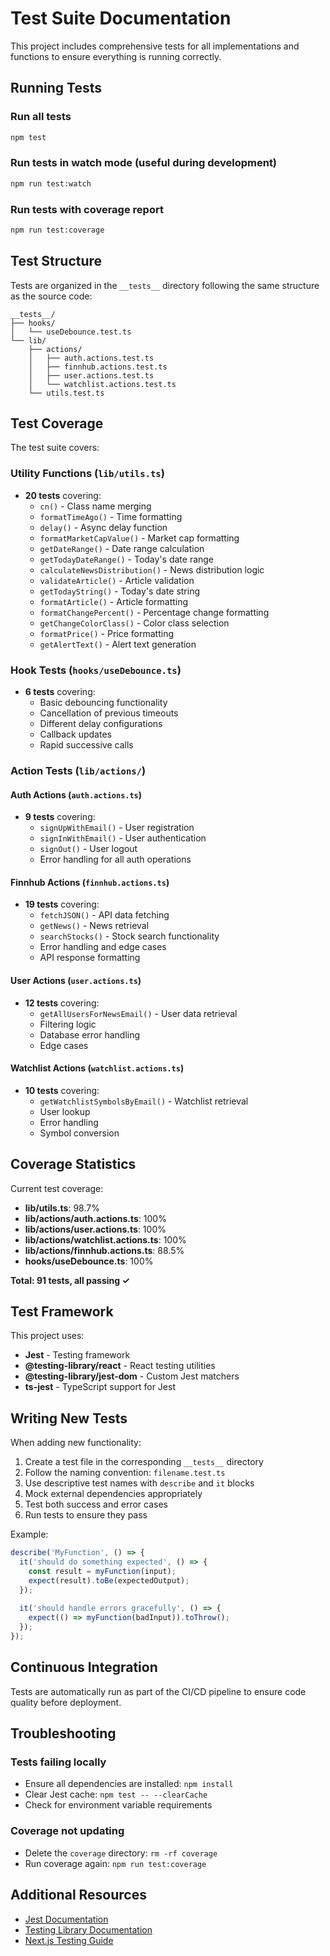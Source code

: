 # Test Suite Documentation

This project includes comprehensive tests for all implementations and functions to ensure everything is running correctly.

## Running Tests

### Run all tests
```bash
npm test
```

### Run tests in watch mode (useful during development)
```bash
npm run test:watch
```

### Run tests with coverage report
```bash
npm run test:coverage
```

## Test Structure

Tests are organized in the `__tests__` directory following the same structure as the source code:

```
__tests__/
├── hooks/
│   └── useDebounce.test.ts
└── lib/
    ├── actions/
    │   ├── auth.actions.test.ts
    │   ├── finnhub.actions.test.ts
    │   ├── user.actions.test.ts
    │   └── watchlist.actions.test.ts
    └── utils.test.ts
```

## Test Coverage

The test suite covers:

### Utility Functions (`lib/utils.ts`)
- **20 tests** covering:
  - `cn()` - Class name merging
  - `formatTimeAgo()` - Time formatting
  - `delay()` - Async delay function
  - `formatMarketCapValue()` - Market cap formatting
  - `getDateRange()` - Date range calculation
  - `getTodayDateRange()` - Today's date range
  - `calculateNewsDistribution()` - News distribution logic
  - `validateArticle()` - Article validation
  - `getTodayString()` - Today's date string
  - `formatArticle()` - Article formatting
  - `formatChangePercent()` - Percentage change formatting
  - `getChangeColorClass()` - Color class selection
  - `formatPrice()` - Price formatting
  - `getAlertText()` - Alert text generation

### Hook Tests (`hooks/useDebounce.ts`)
- **6 tests** covering:
  - Basic debouncing functionality
  - Cancellation of previous timeouts
  - Different delay configurations
  - Callback updates
  - Rapid successive calls

### Action Tests (`lib/actions/`)

#### Auth Actions (`auth.actions.ts`)
- **9 tests** covering:
  - `signUpWithEmail()` - User registration
  - `signInWithEmail()` - User authentication
  - `signOut()` - User logout
  - Error handling for all auth operations

#### Finnhub Actions (`finnhub.actions.ts`)
- **19 tests** covering:
  - `fetchJSON()` - API data fetching
  - `getNews()` - News retrieval
  - `searchStocks()` - Stock search functionality
  - Error handling and edge cases
  - API response formatting

#### User Actions (`user.actions.ts`)
- **12 tests** covering:
  - `getAllUsersForNewsEmail()` - User data retrieval
  - Filtering logic
  - Database error handling
  - Edge cases

#### Watchlist Actions (`watchlist.actions.ts`)
- **10 tests** covering:
  - `getWatchlistSymbolsByEmail()` - Watchlist retrieval
  - User lookup
  - Error handling
  - Symbol conversion

## Coverage Statistics

Current test coverage:
- **lib/utils.ts**: 98.7%
- **lib/actions/auth.actions.ts**: 100%
- **lib/actions/user.actions.ts**: 100%
- **lib/actions/watchlist.actions.ts**: 100%
- **lib/actions/finnhub.actions.ts**: 88.5%
- **hooks/useDebounce.ts**: 100%

**Total: 91 tests, all passing ✓**

## Test Framework

This project uses:
- **Jest** - Testing framework
- **@testing-library/react** - React testing utilities
- **@testing-library/jest-dom** - Custom Jest matchers
- **ts-jest** - TypeScript support for Jest

## Writing New Tests

When adding new functionality:

1. Create a test file in the corresponding `__tests__` directory
2. Follow the naming convention: `filename.test.ts`
3. Use descriptive test names with `describe` and `it` blocks
4. Mock external dependencies appropriately
5. Test both success and error cases
6. Run tests to ensure they pass

Example:
```typescript
describe('MyFunction', () => {
  it('should do something expected', () => {
    const result = myFunction(input);
    expect(result).toBe(expectedOutput);
  });
  
  it('should handle errors gracefully', () => {
    expect(() => myFunction(badInput)).toThrow();
  });
});
```

## Continuous Integration

Tests are automatically run as part of the CI/CD pipeline to ensure code quality before deployment.

## Troubleshooting

### Tests failing locally
- Ensure all dependencies are installed: `npm install`
- Clear Jest cache: `npm test -- --clearCache`
- Check for environment variable requirements

### Coverage not updating
- Delete the `coverage` directory: `rm -rf coverage`
- Run coverage again: `npm run test:coverage`

## Additional Resources

- [Jest Documentation](https://jestjs.io/docs/getting-started)
- [Testing Library Documentation](https://testing-library.com/docs/)
- [Next.js Testing Guide](https://nextjs.org/docs/testing)
